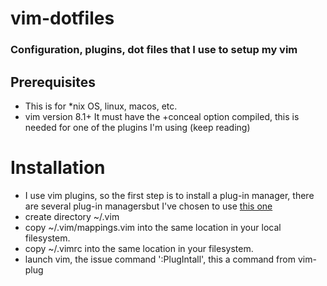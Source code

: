 # vim-dotfiles

### Configuration, plugins, dot files that I use to setup my vim 

## Prerequisites
- This is for *nix OS, linux, macos, etc.
- vim version 8.1+
It must have the +conceal option compiled, this is needed for one of the
plugins I'm using (keep reading) 

# Installation
- I use vim plugins, so the first step is to install a plug-in manager, there are several 
plug-in managersbut I've chosen to use [this one](https://github.com/junegunn/vim-plug)
- create directory ~/.vim
- copy ~/.vim/mappings.vim into the same location in your local filesystem.
- copy ~/.vimrc into the same location in your filesystem.
- launch vim, the issue command ':PlugIntall', this a command from vim-plug
 
